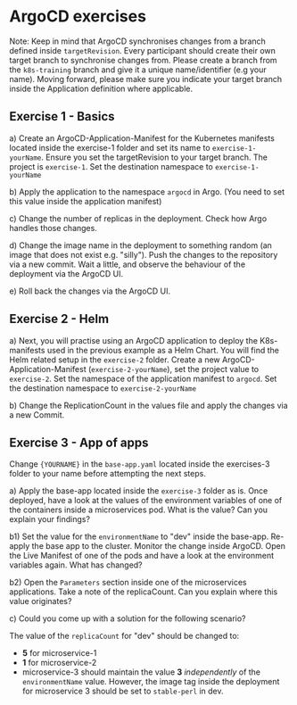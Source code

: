 # ArgoCD exercises

Note: Keep in mind that ArgoCD synchronises changes from a branch defined inside `targetRevision`. Every participant should create their own target branch to synchronise changes from. Please create a branch from the `k8s-training` branch and give it a unique name/identifier (e.g your name). Moving forward, please make sure you indicate your target branch inside the Application definition where applicable.

## Exercise 1 - Basics


a) Create an ArgoCD-Application-Manifest for the Kubernetes manifests located inside the exercise-1 folder and set its name to `exercise-1-yourName`. Ensure you set the targetRevision to your target branch. The project is `exercise-1`. Set the destination namespace to `exercise-1-yourName`

b) Apply the application to the namespace `argocd` in Argo. (You need to set this value inside the application manifest)  

c) Change the number of replicas in the deployment. Check how Argo handles those changes.  

d) Change the image name in the deployment to something random (an image that does not exist e.g. "silly"). Push the changes to the repository via a new commit. Wait a little, and observe the behaviour of the deployment via the ArgoCD UI.

e) Roll back the changes via the ArgoCD UI. 

## Exercise 2 - Helm

a) Next, you will practise using an ArgoCD application to deploy the K8s-manifests used in the previous example as a Helm Chart. You will find the Helm related setup in the `exercise-2` folder. Create a new ArgoCD-Application-Manifest (`exercise-2-yourName`), set the project value to `exercise-2`. Set the namespace of the application manifest to `argocd`. Set the destination namespace to `exercise-2-yourName`

b) Change the ReplicationCount in the values file and apply the changes via a new Commit. 

## Exercise 3 - App of apps

Change `{YOURNAME}` in the `base-app.yaml` located inside the exercises-3 folder to your name before attempting the next steps.

a) Apply the base-app located inside the `exercise-3` folder as is. Once deployed, have a look at the values of the environment variables of one of the containers inside a microservices pod. What is the value? Can you explain your findings?  

b1) Set the value for the `environmentName` to "dev" inside the base-app. Re-apply the base app to the cluster. Monitor the change inside ArgoCD. Open the Live Manifest of one of the pods and have a look at the environment variables again. What has changed?  

b2) Open the `Parameters` section inside one of the microservices applications. Take a note of the replicaCount. Can you explain where this value originates?   

c) Could you come up with a solution for the following scenario?

The value of the `replicaCount` for "dev" should be changed to:
 - **5** for microservice-1  
 - **1** for microservice-2
 - microservice-3 should maintain the value **3** *independently* of the `environmentName` value. However, the image tag inside the deployment for microservice 3 should be set to `stable-perl` in dev.
